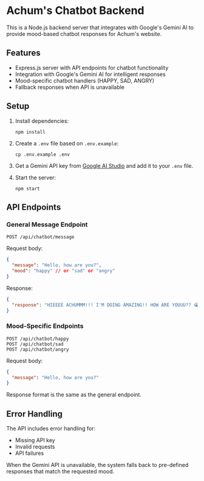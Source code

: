 # Achum's Chatbot Backend

This is a Node.js backend server that integrates with Google's Gemini AI to provide mood-based chatbot responses for Achum's website.

## Features

- Express.js server with API endpoints for chatbot functionality
- Integration with Google's Gemini AI for intelligent responses
- Mood-specific chatbot handlers (HAPPY, SAD, ANGRY)
- Fallback responses when API is unavailable

## Setup

1. Install dependencies:
   ```
   npm install
   ```

2. Create a `.env` file based on `.env.example`:
   ```
   cp .env.example .env
   ```

3. Get a Gemini API key from [Google AI Studio](https://makersuite.google.com/app/apikey) and add it to your `.env` file.

4. Start the server:
   ```
   npm start
   ```

## API Endpoints

### General Message Endpoint

```
POST /api/chatbot/message
```

Request body:
```json
{
  "message": "Hello, how are you?",
  "mood": "happy" // or "sad" or "angry"
}
```

Response:
```json
{
  "response": "HIEEEE ACHUMMM!!! I'M DOING AMAZING!! HOW ARE YOUUU?? 😭🙏"
}
```

### Mood-Specific Endpoints

```
POST /api/chatbot/happy
POST /api/chatbot/sad
POST /api/chatbot/angry
```

Request body:
```json
{
  "message": "Hello, how are you?"
}
```

Response format is the same as the general endpoint.

## Error Handling

The API includes error handling for:
- Missing API key
- Invalid requests
- API failures

When the Gemini API is unavailable, the system falls back to pre-defined responses that match the requested mood.